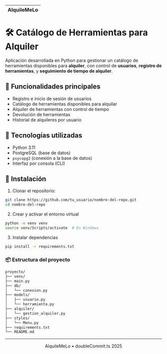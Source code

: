 | AlquileMeLo |
| ----------- |

# 🛠️ Catálogo de Herramientas para Alquiler

Aplicación desarrollada en Python para gestionar un catálogo de herramientas disponibles para **alquiler**, con control de **usuarios**, **registro de herramientas**, y **seguimiento de tiempo de alquiler**.

## 🚀 Funcionalidades principales

- Registro e inicio de sesión de usuarios
- Catálogo de herramientas disponibles para alquilar
- Alquiler de herramientas con control de tiempo
- Devolución de herramientas
- Historial de alquileres por usuario

## 🧰 Tecnologías utilizadas

- Python 3.11
- PostgreSQL (base de datos)
- `psycopg2` (conexión a la base de datos)
- Interfaz por consola (CLI)

## 🔧 Instalación

1. Clonar el repositorio:

```bash
git clone https://github.com/tu_usuario/nombre-del-repo.git
cd nombre-del-repo
```

2. Crear y activar el entorno virtual

```bash
python -m venv venv
source venv/Scripts/activate  # En Windows
```

3. Instalar dependencias

```bash
pip install -r requirements.txt
```

### 📦 Estructura del proyecto

```bash
proyecto/
├── venv/
├── main.py
├── db/
│   └── conexion.py
├── models/
│   ├── usuario.py
│   └── herramienta.py
├── alquiler/
│   └── gestion_alquiler.py
├── styles/
│   └── Menu.py
├── requirements.txt
└── README.md
```

---

<div align="center">
   AlquileMeLo • doubleCommit.ts 2025
</div>
